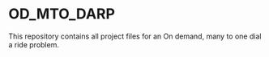 # OD_MTO_DARP
This repository contains all project files for an On demand, many to one dial a ride problem.
